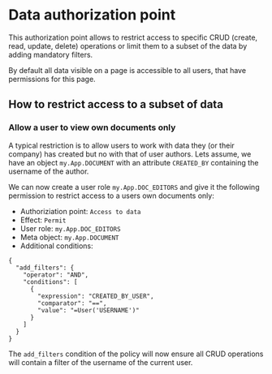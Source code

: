 # Data authorization point

This authorization point allows to restrict access to specific CRUD (create, read, update, delete) operations or limit them to a subset of the data by adding mandatory filters.

By default all data visible on a page is accessible to all users, that have permissions for this page.

## How to restrict access to a subset of data

### Allow a user to view own documents only

A typical restriction is to allow users to work with data they (or their company) has created but no with that of user authors. Lets assume, we have an object `my.App.DOCUMENT` with an attribute `CREATED_BY` containing the username of the author.

We can now create a user role `my.App.DOC_EDITORS` and give it the following permission to restrict access to a users own documents only:

- Authoriziation point: `Access to data`
- Effect: `Permit`
- User role: `my.App.DOC_EDITORS`
- Meta object: `my.App.DOCUMENT`
- Additional conditions:

```
{
  "add_filters": {
    "operator": "AND",
    "conditions": [
      {
        "expression": "CREATED_BY_USER",
        "comparator": "==",
        "value": "=User('USERNAME')"
      }
    ]
  }
}

```

The `add_filters` condition of the policy will now ensure all CRUD operations will contain a filter of the username of the current user.

